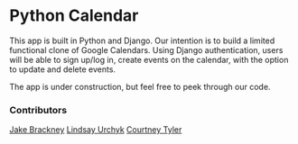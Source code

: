 # Python Calendar

This app is built in Python and Django. Our intention is to build a limited functional clone of Google Calendars. Using Django authentication, users will be able to sign up/log in, create events on the calendar, with the option to update and delete events. 

The app is under construction, but feel free to peek through our code.

### Contributors

[Jake Brackney](https://github.com/JakeBrackney)
[Lindsay Urchyk](https://github.com/urchykli)
[Courtney Tyler](https://github.com/courtneyltyler)

